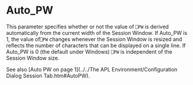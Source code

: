 # Auto_PW

This parameter specifies whether or not the value of `⎕PW` is derived automatically from the current width of the Session Window. If Auto_PW is 1, the value of`⎕PW` changes whenever the Session Window is resized and reflects the number of characters that can be displayed on a single line. If Auto_PW is 0 (the default under Windows) `⎕PW` is independent of the Session Window size.

See also [Auto PW on page 1](../../The APL Environment/Configuration Dialog Session Tab.htm#AutoPW).
